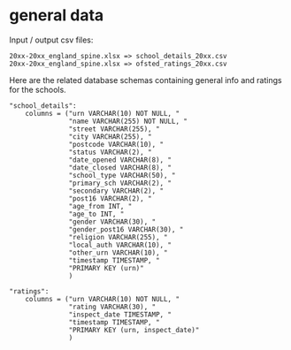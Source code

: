 # general data

Input / output csv files:

    20xx-20xx_england_spine.xlsx => school_details_20xx.csv
    20xx-20xx_england_spine.xlsx => ofsted_ratings_20xx.csv

Here are the related database schemas containing general info and ratings for the schools.

    "school_details":
        columns = ("urn VARCHAR(10) NOT NULL, "
                   "name VARCHAR(255) NOT NULL, "
                   "street VARCHAR(255), "
                   "city VARCHAR(255), "
                   "postcode VARCHAR(10), "
                   "status VARCHAR(2), "
                   "date_opened VARCHAR(8), "
                   "date_closed VARCHAR(8), "
                   "school_type VARCHAR(50), "
                   "primary_sch VARCHAR(2), "
                   "secondary VARCHAR(2), "
                   "post16 VARCHAR(2), "
                   "age_from INT, "
                   "age_to INT, "
                   "gender VARCHAR(30), "
                   "gender_post16 VARCHAR(30), "
                   "religion VARCHAR(255), "
                   "local_auth VARCHAR(10), "
                   "other_urn VARCHAR(10), "
                   "timestamp TIMESTAMP, "
                   "PRIMARY KEY (urn)"
                   )

    "ratings":
        columns = ("urn VARCHAR(10) NOT NULL, "
                   "rating VARCHAR(30), "
                   "inspect_date TIMESTAMP, "
                   "timestamp TIMESTAMP, "
                   "PRIMARY KEY (urn, inspect_date)"
                   )
